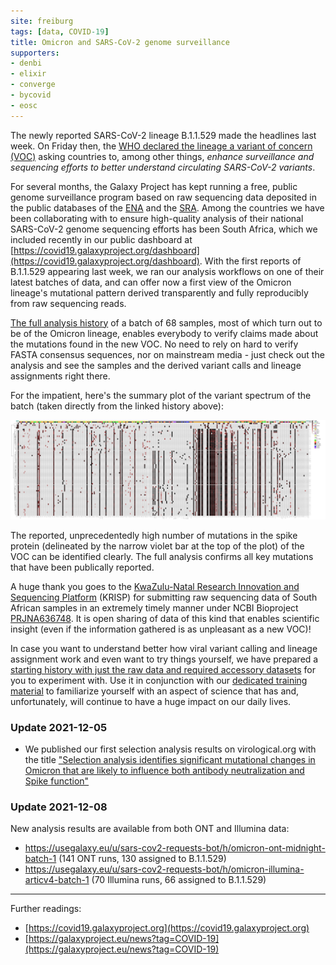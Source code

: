 ```yaml
---
site: freiburg
tags: [data, COVID-19]
title: Omicron and SARS-CoV-2 genome surveillance
supporters:
- denbi
- elixir
- converge
- bycovid
- eosc
---
```


The newly reported SARS-CoV-2 lineage B.1.1.529 made the headlines last week.
On Friday then, the [WHO declared the lineage a variant of concern (VOC)](https://www.who.int/news/item/26-11-2021-classification-of-omicron-(b.1.1.529)-sars-cov-2-variant-of-concern) asking countries to, among other things, *enhance surveillance and sequencing efforts to better understand circulating SARS-CoV-2 variants*.

For several months, the Galaxy Project has kept running a free, public genome surveillance program based on raw sequencing data deposited in the public databases of the [ENA](https://www.ebi.ac.uk/ena/browser/) and the [SRA](https://www.ncbi.nlm.nih.gov/sra).
Among the countries we have been collaborating with to ensure high-quality analysis of their national SARS-CoV-2 genome sequencing efforts has been South Africa, which we included recently in our public dashboard at [https://covid19.galaxyproject.org/dashboard](https://covid19.galaxyproject.org/dashboard).
With the first reports of B.1.1.529 appearing last week, we ran our analysis workflows on one of their latest batches of data, and can offer now a first view of the Omicron lineage's mutational pattern derived transparently and fully reproducibly from raw sequencing reads.

[The full analysis history](https://usegalaxy.eu/u/sars-cov2-requests-bot/h/b11529-run234-midnight-primers) of a batch of 68 samples, most of which turn out to be of the Omicron lineage, enables everybody to verify claims made about the mutations found in the new VOC. No need to rely on hard to verify FASTA consensus sequences, nor on mainstream media - just check out the analysis and see the samples and the derived variant calls and lineage assignments right there.

For the impatient, here's the summary plot of the variant spectrum of the batch (taken directly from the linked history above):

![Omicron seen through Galaxy](/assets/media/2021-11-29-omicron-variant-plot.png)

The reported, unprecedentedly high number of mutations in the spike protein (delineated by the narrow violet bar at the top of the plot) of the VOC can be identified clearly. The full analysis confirms all key mutations that have been publically reported.

A huge thank you goes to the [KwaZulu-Natal Research Innovation and Sequencing Platform](https://www.krisp.org.za/) (KRISP) for submitting raw sequencing data of South African samples in an extremely timely manner under NCBI Bioproject [PRJNA636748](https://www.ncbi.nlm.nih.gov/bioproject/PRJNA636748/). It is open sharing of data of this kind that enables scientific insight (even if the information gathered is as unpleasant as a new VOC)!


In case you want to understand better how viral variant calling and lineage assignment work and even want to try things yourself, we have prepared a [starting history with just the raw data and required accessory datasets](https://usegalaxy.eu/u/sars-cov2-requests-bot/h/b11529-try-your-own-analysis) for you to experiment with. Use it in conjunction with our [dedicated training material](https://training.galaxyproject.org/training-material/topics/variant-analysis/tutorials/sars-cov-2-variant-discovery/tutorial.html) to familiarize yourself with an aspect of science that has and, unfortunately, will continue to have a huge impact on our daily lives.

### Update 2021-12-05

* We published our first selection analysis results on virological.org with the title ["Selection analysis identifies significant mutational changes in Omicron that are likely to influence both antibody neutralization and Spike function"](https://virological.org/t/selection-analysis-identifies-significant-mutational-changes-in-omicron-that-are-likely-to-influence-both-antibody-neutralization-and-spike-function-part-1-of-2)

### Update 2021-12-08

New analysis results are available from both ONT and Illumina data:
* https://usegalaxy.eu/u/sars-cov2-requests-bot/h/omicron-ont-midnight-batch-1 (141 ONT runs, 130 assigned to B.1.1.529)
* https://usegalaxy.eu/u/sars-cov2-requests-bot/h/omicron-illumina-articv4-batch-1 (70 Illumina runs, 66 assigned to B.1.1.529)


------

Further readings:
* [https://covid19.galaxyproject.org](https://covid19.galaxyproject.org)
* [https://galaxyproject.eu/news?tag=COVID-19](https://galaxyproject.eu/news?tag=COVID-19)
